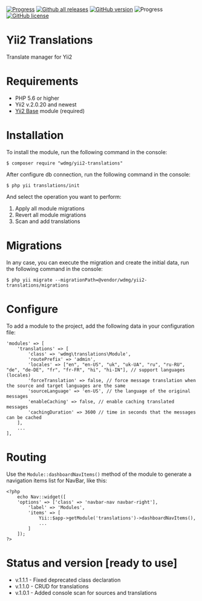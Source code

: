 [![Progress](https://img.shields.io/badge/required-Yii2_v2.0.13-blue.svg)](https://packagist.org/packages/yiisoft/yii2) [![Github all releases](https://img.shields.io/github/downloads/wdmg/yii2-translations/total.svg)](https://GitHub.com/wdmg/yii2-translations/releases/) [![GitHub version](https://badge.fury.io/gh/wdmg%2Fyii2-translations.svg)](https://github.com/wdmg/yii2-translations) ![Progress](https://img.shields.io/badge/progress-in_development-red.svg) [![GitHub license](https://img.shields.io/github/license/wdmg/yii2-translations.svg)](https://github.com/wdmg/yii2-translations/blob/master/LICENSE)

# Yii2 Translations
Translate manager for Yii2

# Requirements 
* PHP 5.6 or higher
* Yii2 v.2.0.20 and newest
* [Yii2 Base](https://github.com/wdmg/yii2-base) module (required)

# Installation
To install the module, run the following command in the console:

`$ composer require "wdmg/yii2-translations"`

After configure db connection, run the following command in the console:

`$ php yii translations/init`

And select the operation you want to perform:
  1) Apply all module migrations
  2) Revert all module migrations
  3) Scan and add translations

# Migrations
In any case, you can execute the migration and create the initial data, run the following command in the console:

`$ php yii migrate --migrationPath=@vendor/wdmg/yii2-translations/migrations`

# Configure

To add a module to the project, add the following data in your configuration file:

    
    'modules' => [
        'translations' => [
            'class' => 'wdmg\translations\Module',
            'routePrefix' => 'admin',
            'locales' => ["en", "en-US", "uk", "uk-UA", "ru", "ru-RU", "de", "de-DE", "fr", "fr-FR", "hi", "hi-IN"], // support languages (locales)
            'forceTranslation' => false, // force message translation when the source and target languages are the same
            'sourceLanguage' => 'en-US', // the language of the original messages
            'enableCaching' => false, // enable caching translated messages
            'cachingDuration' => 3600 // time in seconds that the messages can be cached
        ],
        ...
    ],

# Routing
Use the `Module::dashboardNavItems()` method of the module to generate a navigation items list for NavBar, like this:

    <?php
        echo Nav::widget([
        'options' => ['class' => 'navbar-nav navbar-right'],
            'label' => 'Modules',
            'items' => [
                Yii::$app->getModule('translations')->dashboardNavItems(),
                ...
            ]
        ]);
    ?>

# Status and version [ready to use]
* v.1.1.1 - Fixed deprecated class declaration
* v.1.1.0 - CRUD for translations
* v.1.0.1 - Added console scan for sources and translations